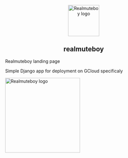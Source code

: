 <p align="center"><a target="_blank" rel="noopener noreferrer"><img width="100" src="https://decisive-apogee-250410.appspot.com/static/realmuteboy/img/favicon.ico" alt="Realmuteboy logo"></a></p>
<h2 align="center">realmuteboy</h2>

Realmuteboy landing page

Simple Django app for deployment on GCloud specificaly

<a href="https://decisive-apogee-250410.appspot.com" target="_blank" rel="noopener noreferrer"><img width="240" src="https://www.seonews.ru/upload/medialibrary/fcf/fcfe039e885043fe31987d1430dff403.png" alt="Realmuteboy logo"></a>
